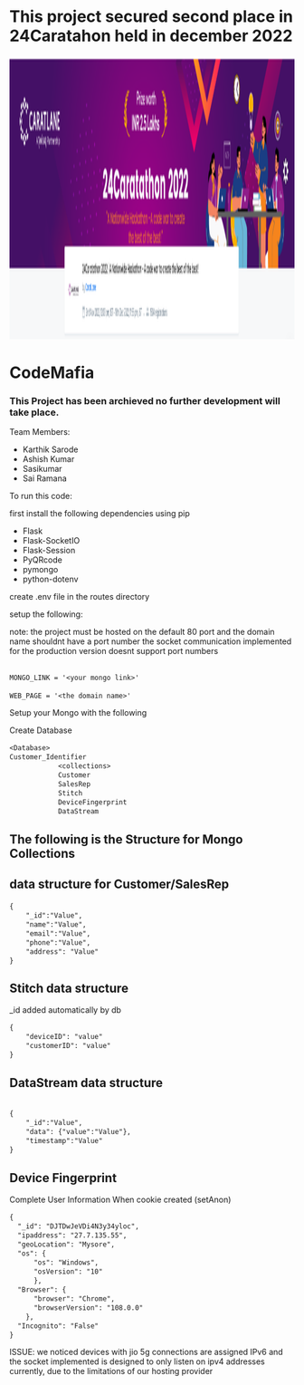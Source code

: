 <h1>This project secured second place in 24Caratahon held in december 2022</h1>
<!-- add image ./Screenshot.jpg-->
<img src="Screenshot from 2022-12-19 09-34-48.png" alt="Screenshot" width="1000" height="500">

<h1> CodeMafia </h1>



<h3>This Project has been archieved no further development will take place.</h3>

Team Members:
    <ul>
    <li>Karthik Sarode</li>
    <li>Ashish Kumar</li>
    <li>Sasikumar</li>
    <li>Sai Ramana</li>
    </ul>
    
<p>
To run this code:

first install the following dependencies using pip
<ul>
<li>Flask</li>
<li>Flask-SocketIO</li>
<li>Flask-Session</li>
<li>PyQRcode</li>
<li>pymongo</li>
<li>python-dotenv</li>
</ul>

create .env file in the routes directory

setup the following:

note: the project must be hosted on the default 80 port and the domain name shouldnt have a port number
      the socket communication implemented for the production version doesnt support port numbers

```

MONGO_LINK = '<your mongo link>'

WEB_PAGE = '<the domain name>'

```


Setup your Mongo with the following

Create Database

```
<Database>
Customer_Identifier
            <collections>
            Customer
            SalesRep
            Stitch
            DeviceFingerprint
            DataStream
```

<h2>The following is the Structure for Mongo Collections</h2>
<h2> data structure for Customer/SalesRep </h2>

```
{
    "_id":"Value",
    "name":"Value",
    "email":"Value",
    "phone":"Value",
    "address": "Value"
}
```

<h2>Stitch data structure</h2>
_id added automatically by db

```
{
    "deviceID": "value"
    "customerID": "value"
}
```

<h2>DataStream data structure</h2>

```

{
    "_id":"Value",
    "data": {"value":"Value"},
    "timestamp":"Value"
}

```

<h2>Device Fingerprint</h2>
Complete User Information When cookie created (setAnon)

```
{
  "_id": "DJTDwJeVDi4N3y34yloc", 
  "ipaddress": "27.7.135.55", 
  "geoLocation": "Mysore", 
  "os": {
      "os": "Windows", 
      "osVersion": "10"
      }, 
  "Browser": {
      "browser": "Chrome", 
      "browserVersion": "108.0.0"
    }, 
  "Incognito": "False"
}

```

ISSUE:
we noticed devices with jio 5g connections are assigned IPv6 and the socket implemented is designed to only listen on ipv4 addresses currently, due to the limitations of our hosting provider 
